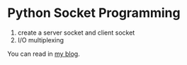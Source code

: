 # Python Socket Programming

1. create a server socket and client socket
2. I/O multiplexing

You can read in [my blog](http://www.wengweitao.com/python-socketwang-luo-bian-cheng.html).
